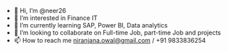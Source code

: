 - 👋 Hi, I’m @neer26
- 👀 I’m interested in Finance IT
- 🌱 I’m currently learning SAP, Power BI, Data analytics
- 💞️ I’m looking to collaborate on Full-time Job, part-time Job and projects
- 📫 How to reach me niranjana.owal@gmail.com / +91 9833836254

<!---
neer26/neer26 is a ✨ special ✨ repository because its `README.md` (this file) appears on your GitHub profile.
You can click the Preview link to take a look at your changes.
--->
